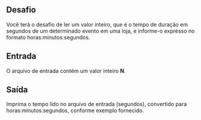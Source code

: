 ## Desafio

Você terá o desafio de ler um valor inteiro, que é o tempo de duração em segundos de um determinado evento em uma loja, e informe-o expresso no formato horas:minutos:segundos.

## Entrada

O arquivo de entrada contém um valor inteiro **N**.

## Saída

Imprima o tempo lido no arquivo de entrada (segundos), convertido para horas:minutos:segundos, conforme exemplo fornecido.